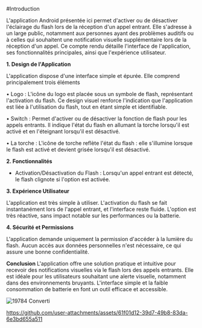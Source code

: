 
#Introduction

L'application Android présentée ici permet d'activer ou de désactiver l'éclairage du flash lors de la réception d'un appel entrant. Elle s'adresse à un large public, notamment aux personnes ayant des problèmes auditifs ou à celles qui souhaitent une notification visuelle supplémentaire lors de la réception d'un appel. Ce compte rendu détaille l'interface de l'application, ses fonctionnalités principales, ainsi que l'expérience utilisateur. 

**1. Design de l'Application**

 L'application dispose d'une interface simple et épurée. Elle comprend principalement trois éléments
 
•	Logo : L'icône du logo est placée sous un symbole de flash, représentant l'activation du flash. Ce design visuel renforce l'indication que l'application est liée à l'utilisation du flash, tout en étant simple et identifiable.

•	Switch : Permet d'activer ou de désactiver la fonction de flash pour les appels entrants. Il indique l'état du flash en allumant la torche lorsqu'il est activé et en l'éteignant lorsqu'il est désactivé.

•	La torche : L'icône de torche reflète l'état du flash : elle s'illumine lorsque le flash est activé et devient grisée lorsqu'il est désactivé. 

**2. Fonctionnalités**

- Activation/Désactivation du Flash : Lorsqu'un appel entrant est détecté, le flash clignote si l'option est activée.  

**3. Expérience Utilisateur**

L'application est très simple à utiliser. L'activation du flash se fait instantanément lors de l'appel entrant, et l'interface reste fluide. L'option est très réactive, sans impact notable sur les performances ou la batterie.

**4. Sécurité et Permissions**

L'application demande uniquement la permission d'accéder à la lumière du flash. Aucun accès aux données personnelles n'est nécessaire, ce qui assure une bonne confidentialité.

**Conclusion**
L'application offre une solution pratique et intuitive pour recevoir des notifications visuelles via le flash lors des appels entrants. Elle est idéale pour les utilisateurs souhaitant une alerte visuelle, notamment dans des environnements bruyants. L'interface simple et la faible consommation de batterie en font un outil efficace et accessible.

![19784  Converti](https://github.com/user-attachments/assets/bfc8ea17-96ea-4460-8e53-98397e5db27e)



https://github.com/user-attachments/assets/61f01d12-39d7-49b8-83da-6e3bd655a511


